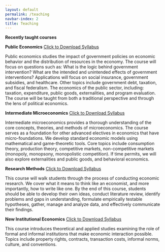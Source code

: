 ```yaml
---
layout: default
permalink: /teaching
navbar-index: 2
title: Teaching
---
```


**Recently taught courses**

**Public Economics** [Click to Download Syllabus](files/ECON470.pdf)

Public economics studies the impact of government policies on economic behavior and the distribution of resources in the economy. The course will focus on questions such as: What is the logic behind government intervention? What are the intended and unintended effects of government interventions? Applications will focus on social insurance, government subsidies, and healthcare. Other topics include government debt, taxation, and fiscal federalism.
The economics of the public sector, including: taxation, expenditure, public goods, externalities, and program evaluation. The course will be taught from both a traditional perspective and through the lens of political economics.

**Intermediate Microeconomics** [Click to Download Syllabus](files/ECON341.pdf)

Intermediate microeconomics provides a thorough understanding of the core concepts, theories, and methods of microeconomics. The course serves as a foundation for other advanced electives in economics that have micro-foundations. We develop standard economic models using mathematical and game-theoretic tools. Core topics include consumption theory, production theory, competitive markets, non-competitive markets (monopoly, monopsony, monopolistic competition). If time permits, we will also explore externalities and public goods, and behavioral economics. 

**Research Methods** [Click to Download Syllabus](files/AGEC701.pdf)

This course will walk students through the process of conducting economic research. We cover what it means to think like an economist, and more importantly, how to write like one. By the end of this course, students should be able to develop their own ideas, conduct literature review, identify problems and gaps in understanding, formulate empirically testable hypotheses, gather, manage and analyze data, and effectively communicate their findings.

**New Institutional Economics** [Click to Download Syllabus](files/ECON762.pdf)

This course introduces theoretical and applied studies examining the role of formal and informal
institutions that make economic interaction possible. Topics include property rights, contracts,
transaction costs, informal norms, culture, and conventions. 
